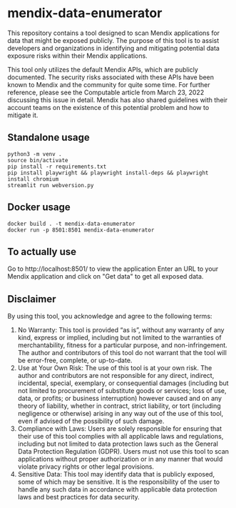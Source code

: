 # mendix-data-enumerator
This repository contains a tool designed to scan Mendix applications for data that might be exposed publicly. The purpose of this tool is to assist developers and organizations in identifying and mitigating potential data exposure risks within their Mendix applications.

This tool only utilizes the default Mendix APIs, which are publicly documented. The security risks associated with these APIs have been known to Mendix and the community for quite some time. For further reference, please see the Computable article from March 23, 2022 discussing this issue in detail. Mendix has also shared guidelines with their account teams on the existence of this potential problem and how to mitigate it.

## Standalone usage
```
python3 -m venv .
source bin/activate
pip install -r requirements.txt
pip install playwright && playwright install-deps && playwright install chromium
streamlit run webversion.py
```

## Docker usage
```
docker build . -t mendix-data-enumerator
docker run -p 8501:8501 mendix-data-enumerator
```

## To actually use
Go to http://localhost:8501/ to view the application
Enter an URL to your Mendix application and click on "Get data" to get all exposed data.

## Disclaimer

By using this tool, you acknowledge and agree to the following terms:

1.	No Warranty: This tool is provided “as is”, without any warranty of any kind, express or implied, including but not limited to the warranties of merchantability, fitness for a particular purpose, and non-infringement. The author and contributors of this tool do not warrant that the tool will be error-free, complete, or up-to-date.
2.	Use at Your Own Risk: The use of this tool is at your own risk. The author and contributors are not responsible for any direct, indirect, incidental, special, exemplary, or consequential damages (including but not limited to procurement of substitute goods or services; loss of use, data, or profits; or business interruption) however caused and on any theory of liability, whether in contract, strict liability, or tort (including negligence or otherwise) arising in any way out of the use of this tool, even if advised of the possibility of such damage.
3.	Compliance with Laws: Users are solely responsible for ensuring that their use of this tool complies with all applicable laws and regulations, including but not limited to data protection laws such as the General Data Protection Regulation (GDPR). Users must not use this tool to scan applications without proper authorization or in any manner that would violate privacy rights or other legal provisions.
4.	Sensitive Data: This tool may identify data that is publicly exposed, some of which may be sensitive. It is the responsibility of the user to handle any such data in accordance with applicable data protection laws and best practices for data security.
